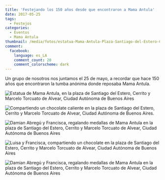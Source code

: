 ```yaml
---
title: 'Festejando los 150 años desde que encontraron a Mama Antula'
date: 2017-05-25
tags:
  - Festejos
categories:
  - Eventos
  - Mama Antula
thumbnail: /media/fotos/estatua-Mama-Antula-Plaza-Santiago-del-Estero-CABA_001.jpeg
comment:
  facebook:
    language: es_LA
    comment_count: 20
    comment_colorscheme: dark  
---
```

Un grupo de nosotros nos juntamos el 25 de mayo, a recordar que hace 150 años que encontraron la tumba anónima donde reposaba Mama Antula.
<!-- more -->
![Estatua de Mama Antula, en la plaza de Santiago del Estero, Cerrito y Marcelo Torcuato de Alvear, Ciudad Autónoma de Buenos Aires](/media/fotos/estatua-Mama-Antula-Plaza-Santiago-del-Estero-CABA_001.jpeg)

![Compartiendo un chocolate caliente en la plaza de Santiago del Estero, Cerrito y Marcelo Torcuato de Alvear, Ciudad Autónoma de Buenos Aires.](/media/fotos/estatua-Mama-Antula-Plaza-Santiago-del-Estero-CABA_002.jpeg)

![Damian Abregú y Francisca, regalando medallas de Mama Antula en la plaza de Santiago del Estero, Cerrito y Marcelo Torcuato de Alvear, Ciudad Autónoma de Buenos Aires](/media/fotos/estatua-Mama-Antula-Plaza-Santiago-del-Estero-CABA_003.jpeg)

![Luisa y Francisca, compartiendo un chocolate en la plaza de Santiago del Estero, Cerrito y Marcelo Torcuato de Alvear, Ciudad Autónoma de Buenos Aires](/media/fotos/estatua-Mama-Antula-Plaza-Santiago-del-Estero-CABA_004.jpeg)

![Damian Abregú y Francisca, regalando medallas de Mama Antula en la plaza de Santiago del Estero, Cerrito y Marcelo Torcuato de Alvear, Ciudad Autónoma de Buenos Aires](/media/fotos/estatua-Mama-Antula-Plaza-Santiago-del-Estero-CABA_005.jpeg)
